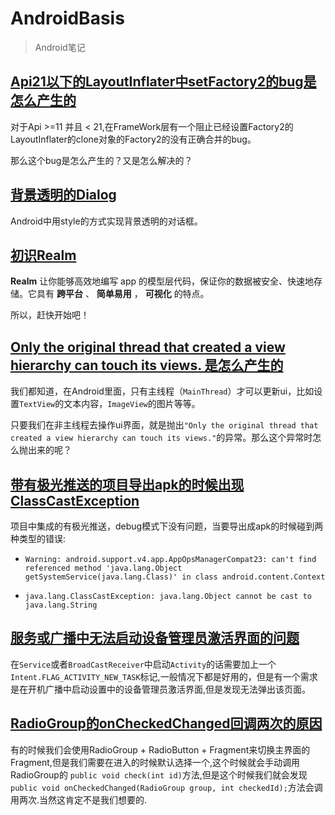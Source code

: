# AndroidBasis
> Android笔记

## [Api21以下的LayoutInflater中setFactory2的bug是怎么产生的](https://github.com/peerless2012/AndroidBasis/blob/master/problem/Api21%E4%BB%A5%E4%B8%8B%E7%9A%84LayoutInflater%E4%B8%ADsetFactory2%E7%9A%84bug%E6%98%AF%E6%80%8E%E4%B9%88%E4%BA%A7%E7%94%9F%E7%9A%84.md)
对于Api >=11 并且 < 21,在FrameWork层有一个阻止已经设置Factory2的LayoutInflater的clone对象的Factory2的没有正确合并的bug。

那么这个bug是怎么产生的？又是怎么解决的？

## [背景透明的Dialog](https://github.com/peerless2012/AndroidBasis/blob/master/UI/%E9%80%8F%E6%98%8E%E8%83%8C%E6%99%AFDialog.md)
Android中用style的方式实现背景透明的对话框。

## [初识Realm](https://github.com/peerless2012/AndroidBasis/blob/master/Study/%E5%88%9D%E8%AF%86Realm.md)
__Realm__ 让你能够高效地编写 app 的模型层代码，保证你的数据被安全、快速地存储。它具有 __跨平台__ 、 __简单易用__ ， __可视化__ 的特点。

所以，赶快开始吧！

## [Only the original thread that created a view hierarchy can touch its views. 是怎么产生的](https://github.com/peerless2012/AndroidBasis/blob/master/problem/Only%20the%20original%20thread%20that%20created%20a%20view%20hierarchy%20can%20touch%20its%20views.%20%E6%98%AF%E6%80%8E%E4%B9%88%E4%BA%A7%E7%94%9F%E7%9A%84.md)

我们都知道，在Android里面，只有主线程（`MainThread`）才可以更新ui，比如设置`TextView`的文本内容，`ImageView`的图片等等。

只要我们在非主线程去操作ui界面，就是抛出`"Only the original thread that created a view hierarchy can touch its views."`的异常。那么这个异常时怎么抛出来的呢？

## [带有极光推送的项目导出apk的时候出现 ClassCastException](https://github.com/peerless2012/AndroidBasis/blob/master/problem/%E5%B8%A6%E6%9C%89%E6%9E%81%E5%85%89%E6%8E%A8%E9%80%81%E7%9A%84%E9%A1%B9%E7%9B%AE%E5%AF%BC%E5%87%BAapk%E7%9A%84%E6%97%B6%E5%80%99%E5%87%BA%E7%8E%B0%20ClassCastException.md)
项目中集成的有极光推送，debug模式下没有问题，当要导出成apk的时候碰到两种类型的错误:

* `Warning: android.support.v4.app.AppOpsManagerCompat23: can't find referenced method 'java.lang.Object getSystemService(java.lang.Class)' in class android.content.Context`

* `java.lang.ClassCastException: java.lang.Object cannot be cast to java.lang.String`

## [服务或广播中无法启动设备管理员激活界面的问题](https://github.com/peerless2012/AndroidBasis/blob/master/problem/%E6%9C%8D%E5%8A%A1%E6%88%96%E5%B9%BF%E6%92%AD%E4%B8%AD%E6%97%A0%E6%B3%95%E5%90%AF%E5%8A%A8%E8%AE%BE%E5%A4%87%E7%AE%A1%E7%90%86%E5%91%98%E6%BF%80%E6%B4%BB%E7%95%8C%E9%9D%A2%E7%9A%84%E9%97%AE%E9%A2%98.md)

在`Service`或者`BroadCastReceiver`中启动`Activity`的话需要加上一个`Intent.FLAG_ACTIVITY_NEW_TASK`标记,一般情况下都是好用的，但是有一个需求是在开机广播中启动设置中的设备管理员激活界面,但是发现无法弹出该页面。

## [RadioGroup的onCheckedChanged回调两次的原因](https://github.com/peerless2012/AndroidBasis/blob/master/UI/RadioGroup%E7%9A%84onCheckedChanged%E5%9B%9E%E8%B0%83%E4%B8%A4%E6%AC%A1%E7%9A%84%E5%8E%9F%E5%9B%A0.md)

有的时候我们会使用RadioGroup + RadioButton + Fragment来切换主界面的Fragment,但是我们需要在进入的时候默认选择一个,这个时候就会手动调用RadioGroup的 `public void check(int id)`方法,但是这个时候我们就会发现`public void onCheckedChanged(RadioGroup group, int checkedId);`方法会调用两次.当然这肯定不是我们想要的.



